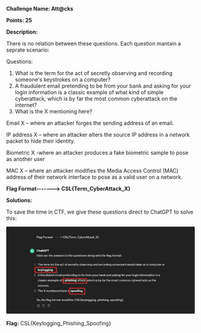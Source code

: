 ﻿**Challenge Name: Att@cks**

**Points: 25** 

**Description:** 

There is no relation between these questions. Each question mantain a seprate scenario:

Questions: 

1. What is the term for the act of secretly observing and recording someone's keystrokes on a computer? 
1. A fraudulent email pretending to be from your bank and asking for your login information is a classic example of what kind of simple cyberattack, which is by far the most common cyberattack on the internet?
1. What is the X mentioning here? 

Email X – where an attacker forges the sending address of an email.  

IP address X – where an attacker alters the source IP address in a network packet to hide their identity. 

Biometric X -where an attacker produces a fake biometric sample to pose as another user

MAC X – where an attacker modifies the Media Access Control (MAC) address of their network interface to pose as a valid user on a network. 

**Flag Format-------> CSL{Term\_CyberAttack\_X}** 

**Solutions:** 

To save the time in CTF, we give these questions direct to ChatGPT to solve this:

![](001.jpeg)

**Flag:** CSL{Keylogging\_Phishing\_Spoofing}  
